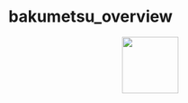 # bakumetsu_overview
<div id="header" align="center">
  <img src="https://e7.pngegg.com/pngimages/144/288/png-clipart-akumetsu-original-english-language-manga-comics-anime-manga-antler-manga.png" width="100"/>
</div>

